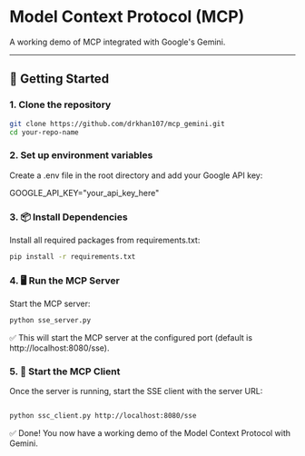 # Model Context Protocol (MCP)

A working demo of MCP integrated with Google's Gemini.

---

## 🚀 Getting Started

### 1. Clone the repository

```bash
git clone https://github.com/drkhan107/mcp_gemini.git
cd your-repo-name
```
### 2. Set up environment variables
Create a .env file in the root directory and add your Google API key:

GOOGLE_API_KEY="your_api_key_here"

### 3. 📦 Install Dependencies
Install all required packages from requirements.txt:

```bash
pip install -r requirements.txt
```

### 4. 🖥️ Run the MCP Server
Start the MCP server:

```bash
python sse_server.py
```
✅ This will start the MCP server at the configured port (default is http://localhost:8080/sse).

### 5. 🧠 Start the MCP Client
Once the server is running, start the SSE client with the server URL:

```bash

python ssc_client.py http://localhost:8080/sse
```

✅ Done!
You now have a working demo of the Model Context Protocol with Gemini.

